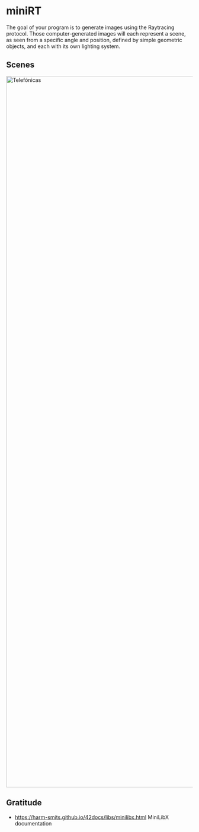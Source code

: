 # miniRT
The goal of your program is to generate images using the Raytracing protocol. Those computer-generated images will each represent a
scene, as seen from a specific angle and position, defined by simple geometric objects, and each with its own lighting system.

## Scenes
<img width="1919" alt="Telefónicas" src="https://user-images.githubusercontent.com/81930740/166655373-b338cb9b-8d78-4bb7-bb64-e237fc2cc3dc.png">

## Gratitude
 * https://harm-smits.github.io/42docs/libs/minilibx.html MiniLibX documentation
